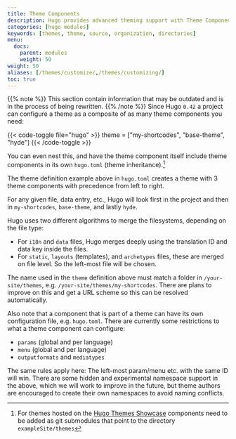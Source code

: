 ```yaml
---
title: Theme Components
description: Hugo provides advanced theming support with Theme Components.
categories: [hugo modules]
keywords: [themes, theme, source, organization, directories]
menu:
  docs:
    parent: modules
    weight: 50
weight: 50
aliases: [/themes/customize/,/themes/customizing/]
toc: true
---
```


{{% note %}}
This section contain information that may be outdated and is in the process of being rewritten.
{{% /note %}}
Since Hugo `0.42` a project can configure a theme as a composite of as many theme components you need:

{{< code-toggle file="hugo" >}}
theme = ["my-shortcodes", "base-theme", "hyde"]
{{< /code-toggle >}}

You can even nest this, and have the theme component itself include theme components in its own `hugo.toml` (theme inheritance).[^1]

The theme definition example above in `hugo.toml` creates a theme with 3 theme components with precedence from left to right.

For any given file, data entry, etc., Hugo will look first in the project and then in `my-shortcodes`, `base-theme`, and lastly `hyde`.

Hugo uses two different algorithms to merge the filesystems, depending on the file type:

* For `i18n` and `data` files, Hugo merges deeply using the translation ID and data key inside the files.
* For `static`, `layouts` (templates), and `archetypes` files, these are merged on file level. So the left-most file will be chosen.

The name used in the `theme` definition above must match a folder in `/your-site/themes`, e.g. `/your-site/themes/my-shortcodes`. There are plans to improve on this and get a URL scheme so this can be resolved automatically.

Also note that a component that is part of a theme can have its own configuration file, e.g. `hugo.toml`. There are currently some restrictions to what a theme component can configure:

* `params` (global and per language)
* `menu` (global and per language)
* `outputformats` and `mediatypes`

The same rules apply here: The left-most param/menu etc. with the same ID will win. There are some hidden and experimental namespace support in the above, which we will work to improve in the future, but theme authors are encouraged to create their own namespaces to avoid naming conflicts.

[^1]: For themes hosted on the [Hugo Themes Showcase](https://themes.gohugo.io/) components need to be added as git submodules that point to the directory `exampleSite/themes`
